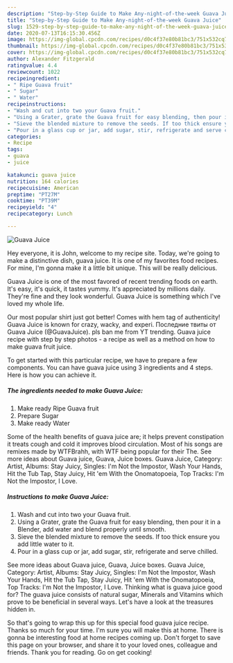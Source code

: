 ```yaml
---
description: "Step-by-Step Guide to Make Any-night-of-the-week Guava Juice"
title: "Step-by-Step Guide to Make Any-night-of-the-week Guava Juice"
slug: 1529-step-by-step-guide-to-make-any-night-of-the-week-guava-juice
date: 2020-07-13T16:15:30.456Z
image: https://img-global.cpcdn.com/recipes/d0c4f37e80b81bc3/751x532cq70/guava-juice-recipe-main-photo.jpg
thumbnail: https://img-global.cpcdn.com/recipes/d0c4f37e80b81bc3/751x532cq70/guava-juice-recipe-main-photo.jpg
cover: https://img-global.cpcdn.com/recipes/d0c4f37e80b81bc3/751x532cq70/guava-juice-recipe-main-photo.jpg
author: Alexander Fitzgerald
ratingvalue: 4.4
reviewcount: 1022
recipeingredient:
- " Ripe Guava fruit"
- " Sugar"
- " Water"
recipeinstructions:
- "Wash and cut into two your Guava fruit."
- "Using a Grater, grate the Guava fruit for easy blending, then pour it in a Blender, add water and blend properly until smooth."
- "Sieve the blended mixture to remove the seeds. If too thick ensure you add little water to it."
- "Pour in a glass cup or jar, add sugar, stir, refrigerate and serve chilled."
categories:
- Recipe
tags:
- guava
- juice

katakunci: guava juice 
nutrition: 164 calories
recipecuisine: American
preptime: "PT27M"
cooktime: "PT39M"
recipeyield: "4"
recipecategory: Lunch

---
```



![Guava Juice](https://img-global.cpcdn.com/recipes/d0c4f37e80b81bc3/751x532cq70/guava-juice-recipe-main-photo.jpg)

Hey everyone, it is John, welcome to my recipe site. Today, we're going to make a distinctive dish, guava juice. It is one of my favorites food recipes. For mine, I'm gonna make it a little bit unique. This will be really delicious.

Guava Juice is one of the most favored of recent trending foods on earth. It's easy, it's quick, it tastes yummy. It's appreciated by millions daily. They're fine and they look wonderful. Guava Juice is something which I've loved my whole life.

Our most popular shirt just got better! Comes with hem tag of authenticity! Guava Juice is known for crazy, wacky, and experi. Последние твиты от Guava Juice (@GuavaJuice). pls ban me from YT trending. Guava juice recipe with step by step photos - a recipe as well as a method on how to make guava fruit juice.


To get started with this particular recipe, we have to prepare a few components. You can have guava juice using 3 ingredients and 4 steps. Here is how you can achieve it.

<!--inarticleads1-->

##### The ingredients needed to make Guava Juice:

1. Make ready  Ripe Guava fruit
1. Prepare  Sugar
1. Make ready  Water


Some of the health benefits of guava juice are; it helps prevent constipation it treats cough and cold it improves blood circulation. Most of his songs are remixes made by WTFBrahh, with WTF being popular for their The. See more ideas about Guava juice, Guava, Juice boxes. Guava Juice, Category: Artist, Albums: Stay Juicy, Singles: I&#39;m Not the Impostor, Wash Your Hands, Hit the Tub Tap, Stay Juicy, Hit &#39;em With the Onomatopoeia, Top Tracks: I&#39;m Not the Impostor, I Love. 

<!--inarticleads2-->

##### Instructions to make Guava Juice:

1. Wash and cut into two your Guava fruit.
1. Using a Grater, grate the Guava fruit for easy blending, then pour it in a Blender, add water and blend properly until smooth.
1. Sieve the blended mixture to remove the seeds. If too thick ensure you add little water to it.
1. Pour in a glass cup or jar, add sugar, stir, refrigerate and serve chilled.


See more ideas about Guava juice, Guava, Juice boxes. Guava Juice, Category: Artist, Albums: Stay Juicy, Singles: I&#39;m Not the Impostor, Wash Your Hands, Hit the Tub Tap, Stay Juicy, Hit &#39;em With the Onomatopoeia, Top Tracks: I&#39;m Not the Impostor, I Love. Thinking what is guava juice good for? The guava juice consists of natural sugar, Minerals and Vitamins which prove to be beneficial in several ways. Let&#39;s have a look at the treasures hidden in. 

So that's going to wrap this up for this special food guava juice recipe. Thanks so much for your time. I'm sure you will make this at home. There is gonna be interesting food at home recipes coming up. Don't forget to save this page on your browser, and share it to your loved ones, colleague and friends. Thank you for reading. Go on get cooking!
